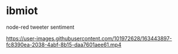 # ibmiot
node-red tweeter sentiment




https://user-images.githubusercontent.com/101972628/163443897-fc8390ea-2038-4abf-8b15-daa7601aee61.mp4

